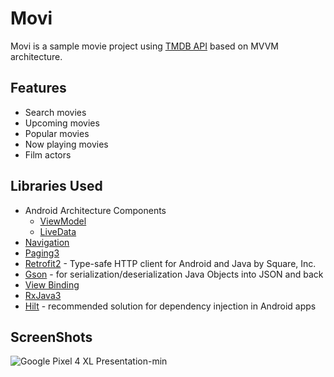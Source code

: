 # Movi

Movi is a sample movie project using <a href="https://developers.themoviedb.org/3/getting-started/introduction" target="_blank">TMDB API</a> based on MVVM architecture.

## Features

- Search movies
- Upcoming movies
- Popular movies
- Now playing movies
- Film actors

  
## Libraries Used

- Android Architecture Components 
    - <a href="https://developer.android.com/topic/libraries/architecture/viewmodel" target="_blank">ViewModel</a>
    - <a href="https://developer.android.com/topic/libraries/architecture/livedata" target="_blank">LiveData</a>
- <a href="https://developer.android.com/guide/navigation?gclid=CjwKCAiAlrSPBhBaEiwAuLSDUIdKBmNXk8ti78miL-fSFWsIZD0iA_hOMxekIHdmPiZ4YIVeyRM9sBoCeBwQAvD_BwE&gclsrc=aw.ds" target="_blank">Navigation</a>
- <a href="https://developer.android.com/topic/libraries/architecture/paging/v3-overview" target="_blank">Paging3</a>
- <a href="https://square.github.io/retrofit/" target="_blank">Retrofit2</a> - Type-safe HTTP client for Android and Java by Square, Inc.
- <a href="https://github.com/google/gson" target="_blank">Gson</a> - for serialization/deserialization Java Objects into JSON and back
- <a href="https://developer.android.com/topic/libraries/view-binding" target="_blank">View Binding</a>
- <a href="https://github.com/ReactiveX/RxAndroid" target="_blank">RxJava3</a>
- <a href="https://developer.android.com/training/dependency-injection/hilt-android" target="_blank">Hilt</a> - recommended solution for dependency injection in Android apps

## ScreenShots
![Google Pixel 4 XL Presentation-min](https://user-images.githubusercontent.com/75806927/150710050-05610daa-984d-45cc-b28a-e9e2a3b89614.png)

  